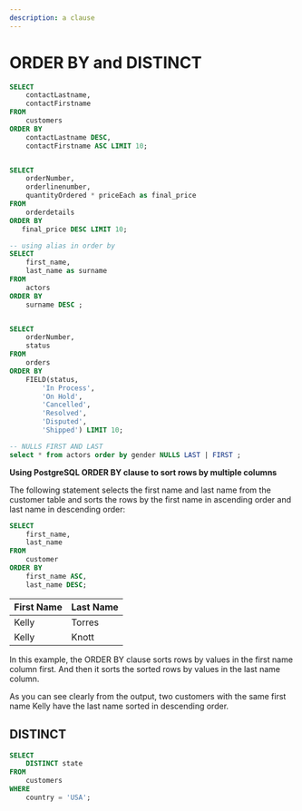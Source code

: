 ```yaml
---
description: a clause
---
```


# ORDER BY and DISTINCT

```sql
SELECT
    contactLastname,
    contactFirstname
FROM
    customers
ORDER BY
    contactLastname DESC,
    contactFirstname ASC LIMIT 10;


SELECT 
    orderNumber, 
    orderlinenumber, 
    quantityOrdered * priceEach as final_price
FROM
    orderdetails
ORDER BY 
   final_price DESC LIMIT 10;

-- using alias in order by
SELECT
    first_name,
    last_name as surname
FROM
    actors
ORDER BY
    surname DESC ;


SELECT 
    orderNumber, 
    status
FROM
    orders
ORDER BY 
    FIELD(status,
        'In Process',
        'On Hold',
        'Cancelled',
        'Resolved',
        'Disputed',
        'Shipped') LIMIT 10;

-- NULLS FIRST AND LAST
select * from actors order by gender NULLS LAST | FIRST ;
```

**Using PostgreSQL ORDER BY clause to sort rows by multiple columns**

The following statement selects the first name and last name from the customer table and sorts the rows by the first name in ascending order and last name in descending order:

```sql
SELECT
    first_name,
    last_name
FROM
    customer
ORDER BY
    first_name ASC,
    last_name DESC;
```

| First Name | Last Name |
| :--- | :--- |
| Kelly | Torres |
| Kelly | Knott |

In this example, the ORDER BY clause sorts rows by values in the first name column first. And then it sorts the sorted rows by values in the last name column.

As you can see clearly from the output, two customers with the same first name Kelly have the last name sorted in descending order.

## DISTINCT

```sql
SELECT 
    DISTINCT state
FROM
    customers
WHERE
    country = 'USA';
```

